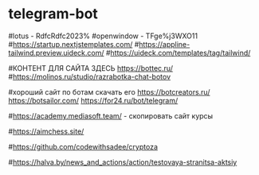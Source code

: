 # telegram-bot
#lotus - RdfcRdfc2023%
#openwindow - TFge%j3WXO11
#https://startup.nextjstemplates.com/
#https://appline-tailwind.preview.uideck.com/
#https://uideck.com/templates/tag/tailwind/

#КОНТЕНТ ДЛЯ САЙТА ЗДЕСЬ https://bottec.ru/
#https://molinos.ru/studio/razrabotka-chat-botov


#хороший сайт по ботам скачать его https://botcreators.ru/
https://botsailor.com/
https://for24.ru/bot/telegram/

#https://academy.mediasoft.team/  - скопировать сайт курсы

#https://aimchess.site/ 

#https://github.com/codewithsadee/cryptoza

#https://halva.by/news_and_actions/action/testovaya-stranitsa-aktsiy
